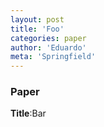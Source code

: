 ```yaml
---
layout: post
title: 'Foo'
categories: paper
author: 'Eduardo'
meta: 'Springfield'
---
```


### Paper

**Title**:Bar
